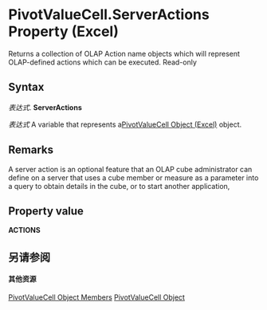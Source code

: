 
# PivotValueCell.ServerActions Property (Excel)

Returns a collection of OLAP Action name objects which will represent OLAP-defined actions which can be executed. Read-only


## Syntax

 _表达式_. **ServerActions**

 _表达式_ A variable that represents a[PivotValueCell Object (Excel)](1857160d-9eab-d026-ef7d-af6187c6490e.md) object.


## Remarks

A server action is an optional feature that an OLAP cube administrator can define on a server that uses a cube member or measure as a parameter into a query to obtain details in the cube, or to start another application,


## Property value

 **ACTIONS**


## 另请参阅


#### 其他资源


[PivotValueCell Object Members](http://msdn.microsoft.com/library/0b2458c3-b168-0bb1-762a-24c532f8fe7f%28Office.15%29.aspx)
[PivotValueCell Object](1857160d-9eab-d026-ef7d-af6187c6490e.md)
